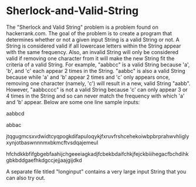 # Sherlock-and-Valid-String

The "Sherlock and Valid String" problem is a problem found on hackerrank.com. The goal of the problem is to create a program that determines whether or not a given input String is a valid String or not. A String is considered valid if all lowercase letters within the String appear with the same frequency. Also, an invalid String will only be considered valid if removing one character from it will make the new String fit the criteria of a valid String. For example, "aabbcc" is a valid String because 'a', 'b', and 'c' each appear 2 times in the String. "aabbc" is also a valid String because while 'a' and 'b' appear 2 times and 'c' only appears once, removing one character (namely, 'c') will result in a new, valid String "aabb". However, "aabbcccc" is not a valid String because 'c' can only appear 3 or 4 times in the String and so can never match the frequency with which 'a' and 'b' appear. Below are some one line sample inputs:

  aabbcd

  abbac

  jtqgugmcsxvdwidtcyqpogkdifapuloqykjfxruvfrshcehekoiwbpbrprahwvhliglyxynjotbaswnnnmxbkmcftvsdqajemeul

  hfchdkkbfifgbgebfaahijchgeeeiagkadjfcbekbdaifchkjfejckbiiihegacfbchdihkgbkbddgaefhkdgccjejjaajgijdkd

A separate file titled "longinput" contains a very large input String that you can also try out.
